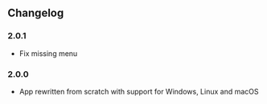 ## Changelog

### 2.0.1

- Fix missing menu

### 2.0.0

- App rewritten from scratch with support for Windows, Linux and macOS
